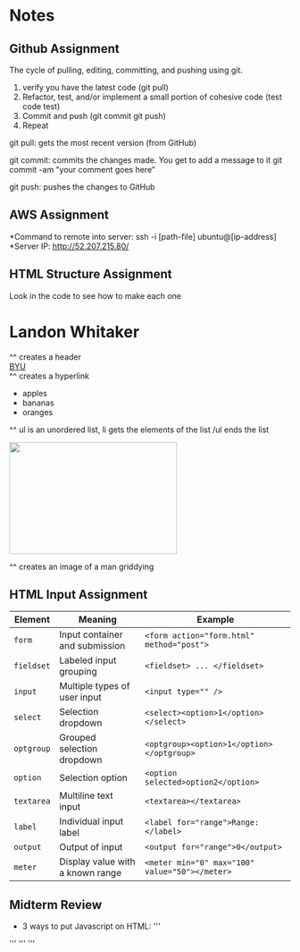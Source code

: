 # Notes
## Github Assignment
The cycle of pulling, editing, committing, and pushing using git.
1. verify you have the latest code (git pull)
1. Refactor, test, and/or implement a small portion of cohesive code (test code test)
1. Commit and push (git commit git push)
1. Repeat

git pull: gets the most recent version (from GitHub)

git commit: commits the changes made. You get to add a message to it
git commit -am "your comment goes here"

git push: pushes the changes to GitHub


## AWS Assignment
*Command to remote into server: ssh -i [path-file] ubuntu@[ip-address]
*Server IP: http://52.207.215.80/


## HTML Structure Assignment
Look in the code to see how to make each one
<h1>Landon Whitaker</h1> 
^^ creates a header
<div><a href="BYU.edu">BYU</a></div> 
^^ creates a hyperlink
  <ul>
        <li>apples</li> 
        <li>bananas</li>
        <li>oranges</li>
      </ul>   
^^ ul is an unordered list, li gets the elements of the list /ul ends the list
<p><img src="https://img.buzzfeed.com/buzzfeed-static/complex/images/Y19jcm9wLGhfMTY4MSx3XzI5ODgseF8xMSx5Xzcy/ccxzyc8kzae1lhun8imc/justin-jefferson-griddy-dance.jpg?downsize=1840:*&output-format=auto&output-quality=auto" width = "300" height = "200"></p> 
^^ creates an image of a man griddying

## HTML Input Assignment
| Element    | Meaning                          | Example                                        |
| ---------- | -------------------------------- | ---------------------------------------------- |
| `form`     | Input container and submission   | `<form action="form.html" method="post">`      |
| `fieldset` | Labeled input grouping           | `<fieldset> ... </fieldset>`                   |
| `input`    | Multiple types of user input     | `<input type="" />`                            |
| `select`   | Selection dropdown               | `<select><option>1</option></select>`          |
| `optgroup` | Grouped selection dropdown       | `<optgroup><option>1</option></optgroup>`      |
| `option`   | Selection option                 | `<option selected>option2</option>`            |
| `textarea` | Multiline text input             | `<textarea></textarea>`                        |
| `label`    | Individual input label           | `<label for="range">Range: </label>`           |
| `output`   | Output of input                  | `<output for="range">0</output>`               |
| `meter`    | Display value with a known range | `<meter min="0" max="100" value="50"></meter>` |


## Midterm Review
- 3 ways to put Javascript on HTML:
'''
<div onclick = '1+1' />
'''
''' 
<script>1+1</script>
'''
<script src = 'main.js'/>
 
- Java (Arrow function syntax)
- CSS box model (PBM)
- CSS flex !!
- Console commands
- Promise & filter & match Javascript : / indicates start of a regex
- textContent HTML
- = is not proper notation for objects. You need to use a colon :
- JSON
- DNS records/record types - A record maps into IP address from a hostname
- TXT stores a text string not used a lot - SOA link DNS records to someone else- CNAME is a hostname. Links an alias to a hostname cow.com -> dog.com
- Javascript function syntax
- CSS: .someClass selects the class that is declared in HTML


## JavaScript Array Objects

JavaScript array objects represent sequences of other objects and primitives.
Members of an array can be referenced using a zero-based index.
Arrays can be created using the Array constructor or array literal notation.
Example:

javascript
const a = [1, 2, 3];
console.log(a[1]); // OUTPUT: 2
console.log(a.length); // OUTPUT: 3
Object Functions

Array objects have various static functions for manipulation.
Some notable functions include push, pop, slice, sort, values, find, forEach, reduce, map, filter, every, and some.
Function Definitions:

javascript
Copy code
function push(item) {
  // Add an item to the end of the array
}

function pop() {
  // Remove an item from the end of the array
}

function slice(start, end) {
  // Return a sub-array
}

function sort(compareFunction) {
  // Run a function to sort an array in place
}

function values() {
  // Creates an iterator for use with a for of loop
}

function find(callback) {
  // Find the first item satisfied by a test function
}

function forEach(callback) {
  // Run a function on each array item
}

function reduce(callback, initialValue) {
  // Run a function to reduce each array item to a single item
}

function map(callback) {
  // Run a function to map an array to a new array
}

function filter(callback) {
  // Run a function to remove items
}

function every(callback) {
  // Run a function to test if all items match
}

function some(callback) {
  // Run a function to test if any items match
}

## JSON
A JSON document contains one of the following data types:

Type	    Example
string	  "crockford"
number	  42
boolean 	true
array	    [null,42,"crockford"]
object	  {"a":1,"b":"crockford"}
null	    null

Example JSON document:
{
  "class": {
    "title": "web programming",
    "description": "Amazing"
  },
  "enrollment": ["Marco", "Jana", "فَاطِمَة"],
  "start": "2025-02-01",
  "end": null
}

You can convert JSON to, and from, JavaScript using the JSON.parse and JSON.stringify functions.

const obj = { a: 2, b: 'crockford', c: undefined };
const json = JSON.stringify(obj);
const objFromJson = JSON.parse(json);

console.log(obj, json, objFromJson);

// OUTPUT:
// {a: 2, b: 'crockford', c: undefined}
// {"a":2, "b":"crockford"}
// {a: 2, b: 'crockford'}

## JS Console
If you are trying to see how long a piece of code is running you can wrap it with time and timeEnd calls and it will output the duration between the time and timeEnd calls:

console.time('demo time');
// ... some code that takes a long time.
console.timeEnd('demo time');
// OUTPUT: demo time: 9762.74 ms

To see how many times a block of code is called you can use the count function:

console.count('a');
// OUTPUT: a: 1
console.count('a');
// OUTPUT: a: 2
console.count('b');
// OUTPUT: b: 1

## JS with HTML
Add Javascript to HTML by using it within a script:
```
<head>
  <script src="javascript.js"></script>
</head>
<body>
  <button onclick="sayHello()">Say Hello</button>
  <button onclick="sayGoodbye()">Say Goodbye</button>
  <script>
    function sayGoodbye() {
      alert('Goodbye');
    }
  </script>
</body>
```
## variables and such

Variables are declared using either the let or const keyword. let allows you to change the value of the variable while const will cause an error if you attempt to change it. var is old and not used anymore

Type	    Meaning
Null	    The type of a variable that has not been assigned a value.
Undefined	The type of a variable that has not been defined.
Boolean 	true or false.
Number	  A 64-bit signed number.
BigInt	  A number of arbitrary magnitude.
String	  A textual sequence of characters.
Symbol	  A unique value.
Type	Use	Example
Object	A collection of properties represented by name-value pairs. Values can be of any type.	{a:3, b:'fish'}
Function	An object that has the ability to be called.	function a() {}
Date	Calendar dates and times.	new Date('1995-12-17')
Array	An ordered sequence of any type.	[3, 'fish']
Map	A collection of key-value pairs that support efficient lookups.	new Map()
JSON	A lightweight data-interchange format used to share information across programs.	{"a":3, "b":"fish"}


| Type      | Use                                                     | Example                   |
|-----------|---------------------------------------------------------|---------------------------|
| Object    | A collection of properties represented by name-value pairs. Values can be of any type. | `{a:3, b:'fish'}`        |
| Function  | An object that has the ability to be called.            | `function a() {}`        |
| Date      | Calendar dates and times.                                | `new Date('1995-12-17')` |
| Array     | An ordered sequence of any type.                         | `[3, 'fish']`             |
| Map       | A collection of key-value pairs that support efficient lookups. | `new Map()`          |
| JSON      | A lightweight data-interchange format used to share information across programs. | `{"a":3, "b":"fish"}`   |

| Function       | Meaning                                                                       |
|----------------|-------------------------------------------------------------------------------|
| length         | The number of characters in the string.                                       |
| indexOf()      | Returns the starting index of a given substring within the string.            |
| split()        | Splits the string into an array on the given delimiter string.                |
| startsWith()   | Returns true if the string starts with a given prefix.                         |
| endsWith()     | Returns true if the string ends with a given suffix.                           |
| toLowerCase()  | Converts all characters in the string to lowercase.

ex:

const s = 'Example:조선글';

console.log(s.length);
// OUTPUT: 11
console.log(s.indexOf('조선글'));
// OUTPUT: 8
console.log(s.split(':'));
// OUTPUT: ['Example', '조선글']
console.log(s.startsWith('Ex'));
// OUTPUT: true
console.log(s.endsWith('조선글'));
// OUTPUT: true
console.log(s.toLowerCase());
// OUTPUT: example:조선글

## Functions

Here are examples of assigning functions to variables, as well as using functions as parameters and return values.

// Anonymous declaration of the function that is later assigned to a variable
const add = function (a, b) {
  return a + b;
};

// Function that logs as a side effect of its execution
function labeler(label, value) {
  console.log(label + '=' + value);
}

// Function that takes a function as a parameter and then executes the function as a side effect
function addAndLabel(labeler, label, adder, a, b) {
  labeler(label, adder(a, b));
}

// Passing a function to a function
addAndLabel(labeler, 'a+b', add, 1, 3);
// OUTPUT: a+b=4

// Function that returns a function
function labelMaker(label) {
  return function (value) {
    console.log(label + '=' + value);
  };
}

// Assign a function from the return value of the function
const nameLabeler = labelMaker('name');

// Calling the returned function
nameLabeler('value');
// OUTPUT: name=value

## Arrow function
The following two invocations of sort are equivalent.

const a = [1, 2, 3, 4];

// standard function syntax
a.sort(function (v1, v2) {
  return v1 - v2;
});

// arrow function syntax
a.sort((v1, v2) => v1 - v2);



debounce function.

The point of a debounce function is to only execute a specified function once within a given time window. Any requests to execute the debounce function more frequently than this will case the time window to reset. This is important in cases where a user can trigger expensive events thousands of times per second. Without a debounce the performance of your application can greatly suffer.

## Objects / classes

A JavaScript object represents a collection of name value pairs referred to as properties. The property name must be of type String or Symbol, but the value can be of any type. Objects also have common object-oriented functionality such as constructors, a `this` pointer, static properties and functions, and inheritance.

Objects can be created with the new operator. This causes the object's constructor to be called. Once declared you can add properties to the object by simply referencing the property name in an assignment. Any type of variable can be assigned to a property. This includes a sub-object, array, or function. The properties of an object can be referenced either with dot (`obj.prop`) or bracket notation (`obj['prop']`).

```js
const obj = new Object({ a: 3 });
obj['b'] = 'fish';
obj.c = [1, 2, 3];
obj.hello = function () {
  console.log('hello');
};

console.log(obj);
// OUTPUT: {a: 3, b: 'fish', c: [1,2,3], hello: func}
```

The ability to dynamically modify an object is incredibly useful when manipulating data with an indeterminate structure.

⚠ Note the different uses of the term `object`. Object can refer to the standard JavaScript objects (e.g. `Promise, Map, Object, Function, Date, ...`), or it can refer specifically to the JavaScript Object object (i.e. `new Object()`), or it can refer to any JavaScript object you create (e.g. `{a:'a', b:2}` ). This overloaded usage can be a bit confusing.

### Object-literals

You can also declare a variable of object type with the `object-literal` syntax. This syntax allows you to provide the initial composition of the object.

```js
const obj = {
  a: 3,
  b: 'fish',
};
```

### Object functions

Object has several interesting static functions associated with it. Here are some of the commonly used ones.

| Function | Meaning                             |
| -------- | ----------------------------------- |
| entries  | Returns an array of key value pairs |
| keys     | Returns an array of keys            |
| values   | Returns an array of values          |

```js
const obj = {
  a: 3,
  b: 'fish',
};

console.log(Object.entries(obj));
// OUTPUT: [['a', 3], ['b', 'fish']]
console.log(Object.keys(obj));
// OUTPUT: ['a', 'b']
console.log(Object.values(obj));
// OUTPUT: [3, 'fish']
```

### Constructor

Any function that returns an object is considered a `constructor` and can be invoked with the `new` operator.

```js
function Person(name) {
  return {
    name: name,
  };
}

const p = new Person('Eich');
console.log(p);
// OUTPUT: {name: 'Eich'}
```

Because objects can have any type of property value you can create methods on the object as part of its encapsulation.

```js
function Person(name) {
  return {
    name: name,
    log: function () {
      console.log('My name is ' + this.name);
    },
  };
}

const p = new Person('Eich');
p.log();
// OUTPUT: My name is Eich
```

### This pointer

Notice in the last example the use of the keyword `this` when we referred to the name property (`this.name`). The meaning of `this` depends upon the scope of where it is used, but in the context of an object it refers to a pointer to the object. We will talk more about the `this` pointer in the instruction on scope.

### Classes

You can use classes to define objects. Using a class clarifies the intent to create a reusable component rather than a one-off object. Class declarations look similar to declaring an object, but classes have an explicit constructor and assumed function declarations. The person object from above would look like the following when converted to a class.

```js
class Person {
  constructor(name) {
    this.name = name;
  }

  log() {
    console.log('My name is ' + this.name);
  }
}

const p = new Person('Eich');
p.log();
// OUTPUT: My name is Eich
```

You can make properties and functions of classes private by prefixing them with a `#`.

```js
class Person {
  #name;

  constructor(name) {
    this.#name = name;
  }
}

const p = new Person('Eich');
p.#name = 'Lie';
// OUTPUT: Uncaught SyntaxError: Private field '#name' must be declared in an enclosing class
```

### Inheritance

Classes can be extended by using the `extends` keyword to define inheritance. Parameters that need to be passed to the parent class are delivered using the `super` function. Any functions defined on the child that have the same name as the parent override the parent's implementation. A parent's function can be explicitly accessed using the `super` keyword.

```js
class Person {
  constructor(name) {
    this.name = name;
  }

  print() {
    return 'My name is ' + this.name;
  }
}

class Employee extends Person {
  constructor(name, position) {
    super(name);
    this.position = position;
  }

  print() {
    return super.print() + '. I am a ' + this.position;
  }
}

const e = new Employee('Eich', 'programmer');
console.log(e.print());
// OUTPUT: My name is Eich. I am a programmer